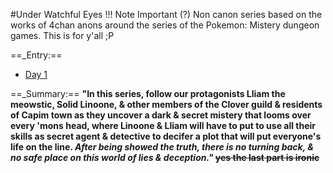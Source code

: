 #Under Watchful Eyes
!!! Note Important (?)
      Non canon series based on the works of 4chan anons around the series of the Pokemon: Mistery dungeon games. This is for y'all ;P 

==_Entry:==
- [Day 1](https://rentry.org/UWE1D#to-the-secretary)

==_Summary:==
**"In this series, follow our protagonists Lliam the meowstic, Solid Linoone, & other members of the Clover guild &  residents of Capim town as they uncover a dark & secret mistery that looms over every 'mons head, where Linoone & Lliam will have to put to use all their skills as secret agent & detective to decifer a plot that will put everyone's life on the line. *After being showed the truth, there is no turning back, & no safe place on this world of lies & deception."* ~~yes the last part is ironic~~**